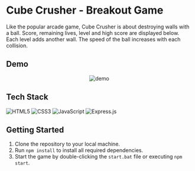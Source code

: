 # Cube Crusher - Breakout Game

Like the popular arcade game, Cube Crusher is about destroying walls with a ball. Score, remaining lives, level and high score are displayed below. Each level adds another wall. The speed of the ball increases with each collision.

## Demo

<div align="center">
  <img src="https://github.com/user-attachments/assets/44804f2f-6a7d-4284-ac84-f3f52580e1d3" alt="demo">
</div>

## Tech Stack

![HTML5](https://img.shields.io/badge/HTML5-E34F26?style=for-the-badge&logo=html5&logoColor=white)
![CSS3](https://img.shields.io/badge/CSS3-1572B6?style=for-the-badge&logo=css3&logoColor=white)
![JavaScript](https://img.shields.io/badge/JavaScript-F7DF1E?style=for-the-badge&logo=javascript&logoColor=black)
![Express.js](https://img.shields.io/badge/Express.js-000000?style=for-the-badge&logo=express&logoColor=white)

## Getting Started

1. Clone the repository to your local machine.
2. Run `npm install` to install all required dependencies.
3. Start the game by double-clicking the `start.bat` file or executing `npm start`.
